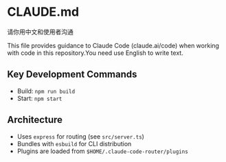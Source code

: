 # CLAUDE.md

请你用中文和使用者沟通

This file provides guidance to Claude Code (claude.ai/code) when working with code in this repository.You need use English to write text.

## Key Development Commands
- Build: `npm run build`
- Start: `npm start`

## Architecture
- Uses `express` for routing (see `src/server.ts`)
- Bundles with `esbuild` for CLI distribution
- Plugins are loaded from `$HOME/.claude-code-router/plugins`